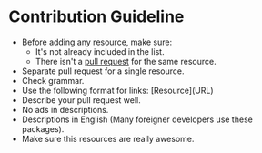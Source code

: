 # Contribution Guideline

 - Before adding any resource, make sure:
   - It's not already included in the list.
   - There isn't a [pull request](https://github.com/zgabievi/awesome-adonisjs/pulls) for the same resource.
 - Separate pull request for a single resource.
 - Check grammar.
 - Use the following format for links: \[Resource\]\(URL\)
 - Describe your pull request well.
 - No ads in descriptions.
 - Descriptions in English (Many foreigner developers use these packages).
 - Make sure this resources are really awesome.
